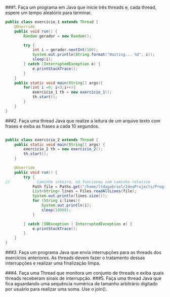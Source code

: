###1. Faça um programa em Java que inicie três threads e, cada thread, espere um tempo aleatório para terminar.
```java
public class exercicio_1 extends Thread {
    @Override
    public void run() {
        Random gerador = new Random();

        try {
            int i = gerador.nextInt(100);
            System.out.println(String.format("Waiting... %d", i));
            sleep(i);
        } catch (InterruptedException e) {
            e.printStackTrace();
        }
    }
    public static void main(String[] args){
        for(int i =0; i<3;i++){
            exercicio_1 th = new exercicio_1();
            th.start();
        }
    }
}
```
###2. Faça uma thread Java que realize a leitura de um arquivo texto com frases e exiba as frases a cada 10 segundos.
```java

public class exercicio_2 extends Thread {
    public static void main(String[] args) {
        exercicio_2 th = new exercicio_2();
        th.start();
    }

    @Override
    public void run() {
        try {
//            Caminho inteiro, nã funcionou com caminho relativo
            Path file = Paths.get("/home/ltdagabriel/IdeaProjects/Programacao_concorrente/src/lista2/frases.txt");
            List<String> lines = Files.readAllLines(file);
            System.out.println(lines.size());
            for (String i:lines){
                System.out.println(i);
                sleep(10000);
            }

        } catch (IOException | InterruptedException e) {
            e.printStackTrace();
        }
    }
}
```
###3. Faça um programa Java que envia interrupções para as threads dos exercícios anteriores. As threads devem fazer o tratamento dessas interrupções e realizar uma finalização limpa.

###4. Faça uma Thread que monitora um conjunto de threads e exiba quais threads receberam sinais de interrupção.
###5. Faça uma thread Java que fica aguardando uma sequência numérica de tamanho arbitrário digitado por usuário para realizar uma soma. Use o join().